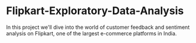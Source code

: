 # Flipkart-Exploratory-Data-Analysis
In this project we'll dive into the world of customer feedback and sentiment analysis on Flipkart, one of the largest e-commerce platforms in India.
